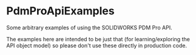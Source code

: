 # PdmProApiExamples

Some arbitrary examples of using the SOLIDWORKS PDM Pro API. 

The examples here are intended to be just that (for learning/exploring the API object model) so please don't use these directly in production code.
